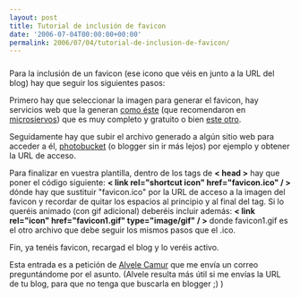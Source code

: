 ```yaml
---
layout: post
title: Tutorial de inclusión de favicon
date: '2006-07-04T00:00:00+00:00'
permalink: 2006/07/04/tutorial-de-inclusion-de-favicon/
---
```

<img style="display:block; margin:0px auto 10px; text-align:center;" src="http://photos1.blogger.com/blogger/6639/1972/1600/tmp10_dup_7e5a42d8dbf1a1a8d756bc6abffc185a.png" border="0" alt="" />
Para la inclusión de un favicon (ese icono que véis en junto a la URL del blog) hay que seguir los siguientes pasos:

Primero hay que seleccionar la imagen para generar el favicon, hay servicios web que la generan <a href="http://www.html-kit.com/favicon/">como éste</a> (que recomendaron en <a href="http://www.microsiervos.com/archivo/diseno/favicons-animados.html">microsiervos</a>) que es muy completo y gratuito o bien <a href="http://www.degraeve.com/favicon/">este otro</a>.

Seguidamente hay que subir el archivo generado a algún sitio web para acceder a él, <a href="http://www.photobucket.com">photobucket</a> (o blogger sin ir más lejos) por ejemplo y obtener la URL de acceso.

Para finalizar en vuestra plantilla, dentro de los tags de <span style="font-weight:bold;">< head ></span> hay que poner el código siguiente:
<span style="font-weight:bold;">< link rel="shortcut icon" href="favicon.ico" / ></span> dónde hay que sustituir "favicon.ico" por la URL de acceso a la imagen del favicon y recordar de quitar los espacios al principio y al final del tag. Si lo queréis animado (con gif adicional) deberéis incluir además: 
<span style="font-weight:bold;">< link rel="icon" href="favicon1.gif" type="image/gif" / ></span> donde favicon1.gif es el otro archivo que debe seguir los mismos pasos que el .ico.

Fin, ya tenéis favicon, recargad el blog y lo veréis activo.

Esta entrada es a petición de <a href="http://alvele.blogspot.com/">Alvele Camur</a> que me envía un correo preguntándome por el asunto. (Alvele resulta más útil si me envías la URL de tu blog, para que no tenga que buscarla en blogger ;) )

